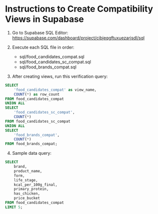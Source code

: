 
# Instructions to Create Compatibility Views in Supabase

1. Go to Supabase SQL Editor: https://supabase.com/dashboard/project/cibjeqgftuxuezarjsdl/sql

2. Execute each SQL file in order:
   - sql/food_candidates_compat.sql
   - sql/food_candidates_sc_compat.sql  
   - sql/food_brands_compat.sql

3. After creating views, run this verification query:

```sql
SELECT 
    'food_candidates_compat' as view_name, 
    COUNT(*) as row_count 
FROM food_candidates_compat
UNION ALL
SELECT 
    'food_candidates_sc_compat', 
    COUNT(*) 
FROM food_candidates_sc_compat
UNION ALL
SELECT 
    'food_brands_compat', 
    COUNT(*) 
FROM food_brands_compat;
```

4. Sample data query:

```sql
SELECT 
    brand, 
    product_name, 
    form, 
    life_stage, 
    kcal_per_100g_final,
    primary_protein,
    has_chicken,
    price_bucket
FROM food_candidates_compat
LIMIT 5;
```
